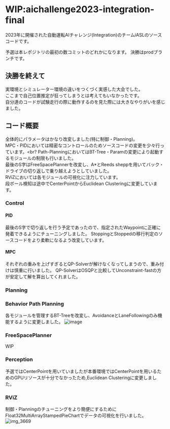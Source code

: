 # WIP:aichallenge2023-integration-final
2023年に開催された自動運転AIチャレンジ(Integration)のチームiASLのソースコードです。

予選は本レポジトリの最初の数コミットのどれかになります。
決勝はprodブランチです。
<br>
## 決勝を終えて
実環境とシミュレーター環境の違いをつくづく実感した大会でした。<br>
ここまで自己位置推定が狂ってしまうとは考えてもいなかったです。<br>
自分達のコードが試験走行の際に動作するのを見た際には大きなやりがいを感じました。

## コード概要
全体的にパラメータはかなり改変しました(特に制御・Planning)。<br>
MPC・PIDにおいては精密なコントロールのためソースコードの変更を少々行っています。<br?
Path-PlanningにおいてはBT-Tree・Paramの変更により起動するモジュールの制限も行いました。<br>
最後のS字はFreeSpacePlannerを改変し、A*とReeds sheppを用いてバック・ドライブの切り返しで乗り越えようとしていました。<br>
RViZにおいては各モジュールの可視化に注力しています。<br>
段ボール検知は途中でCenterPointからEuclidean Clusteringに変更しています。

### Control
#### PID
最後のS字で切り返しを行う予定であったので、指定されたWaypointに正確に発着できるようにチューニングしました。
StoppingとStoppedの移行判定のソースコードをより柔軟になるよう改変しています。
#### MPC
それぞれの重みを上げすぎるとQP-Solverが解けなくなってしまうので、重み付けは慎重に行いました。
QP-SolverはOSQPと比較してUnconstraint-fastの方が安定して解を算出してくれました。
### Planning
### Behavior Path Planning
各モジュールを管理するBT-Treeを改変し、AvoidanceとLaneFollowingのみ機能するように変更しました。
![image](https://github.com/iASL-Gifu/aichallenge2023-integration-final/assets/99851410/27cde24a-6ee4-4950-96bb-9a06fba993d0)
### FreeSpacePlanner
WIP
### Perception
予選ではCenterPointを用いていましたが本番環境ではCenterPointを用いるためのGPUリソースが十分でなかったため,Euclidean Clusteringに変更しました。
### RViZ
制御・Planningのチューニングをより簡便にするために
Float32MultiArrayStampedPieChartでデータの可視化を行いました。
![img_3669](https://github.com/iASL-Gifu/aichallenge2023-integration-final/assets/99851410/0fd29206-451c-481b-9f9e-1a7948038491)
